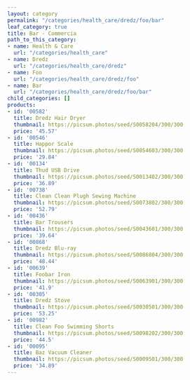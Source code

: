 ```yaml
---
layout: category
permalink: "/categories/health_care/dredz/foo/bar"
leaf_category: true
title: Bar - Commercia
path_to_this_category:
- name: Health & Care
  url: "/categories/health_care"
- name: Dredz
  url: "/categories/health_care/dredz"
- name: Foo
  url: "/categories/health_care/dredz/foo"
- name: Bar
  url: "/categories/health_care/dredz/foo/bar"
child_categories: []
products:
- id: '00582'
  title: Dredz Hair Dryer
  thumbnail: https://picsum.photos/seed/S0058204/300/300
  price: '45.57'
- id: '00546'
  title: Happor Scale
  thumbnail: https://picsum.photos/seed/S0054603/300/300
  price: '29.84'
- id: '00134'
  title: Thud USB Drive
  thumbnail: https://picsum.photos/seed/S0013402/300/300
  price: '36.89'
- id: '00738'
  title: Clean Clean Plugh Sewing Machine
  thumbnail: https://picsum.photos/seed/S0073802/300/300
  price: '52.79'
- id: '00436'
  title: Bar Trousers
  thumbnail: https://picsum.photos/seed/S0043601/300/300
  price: '39.64'
- id: '00868'
  title: Dredz Blu-ray
  thumbnail: https://picsum.photos/seed/S0086804/300/300
  price: '48.44'
- id: '00639'
  title: Foobar Iron
  thumbnail: https://picsum.photos/seed/S0063901/300/300
  price: '41.9'
- id: '00305'
  title: Dredz Stove
  thumbnail: https://picsum.photos/seed/S0030501/300/300
  price: '53.25'
- id: '00982'
  title: Clean Foo Swimming Shorts
  thumbnail: https://picsum.photos/seed/S0098202/300/300
  price: '44.5'
- id: '00095'
  title: Baz Vacuum Cleaner
  thumbnail: https://picsum.photos/seed/S0009501/300/300
  price: '34.89'
---
```

